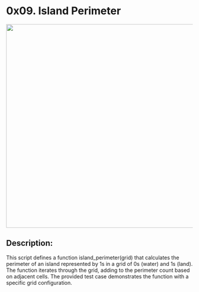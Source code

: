 # 0x09. Island Perimeter 

<p align="center"> <img src="https://ninjasfiles.s3.amazonaws.com/asset_0000000000000526_1636433519_Island.drawio.png" width="550" higth="550">

## Description:
This script defines a function island_perimeter(grid) that calculates the perimeter of an island represented by 1s in a grid of 0s (water) and 1s (land).
The function iterates through the grid, adding to the perimeter count based on adjacent cells.
The provided test case demonstrates the function with a specific grid configuration.
